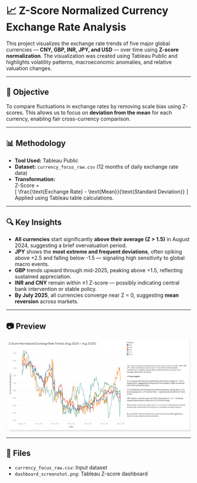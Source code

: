 # 📈 Z-Score Normalized Currency Exchange Rate Analysis

This project visualizes the exchange rate trends of five major global currencies — **CNY, GBP, INR, JPY, and USD** — over time using **Z-score normalization**. The visualization was created using Tableau Public and highlights volatility patterns, macroeconomic anomalies, and relative valuation changes.

---

## 🧠 Objective

To compare fluctuations in exchange rates by removing scale bias using Z-scores. This allows us to focus on **deviation from the mean** for each currency, enabling fair cross-currency comparison.

---

## 📊 Methodology

- **Tool Used:** Tableau Public
- **Dataset:** `currency_focus_raw.csv` (12 months of daily exchange rate data)
- **Transformation:**  
  Z-Score =  
  \[
  \frac{\text{Exchange Rate} - \text{Mean}}{\text{Standard Deviation}}
  \]
  Applied using Tableau table calculations.

---

## 🔍 Key Insights

- **All currencies** start significantly **above their average (Z > 1.5)** in August 2024, suggesting a brief overvaluation period.  
- **JPY** shows the **most extreme and frequent deviations**, often spiking above +2.5 and falling below -1.5 — signaling high sensitivity to global macro events.  
- **GBP** trends upward through mid-2025, peaking above +1.5, reflecting sustained appreciation.  
- **INR and CNY** remain within ±1 Z-score — possibly indicating central bank intervention or stable policy.  
- **By July 2025**, all currencies converge near Z = 0, suggesting **mean reversion** across markets.

---

## 📷 Preview

![Dashboard Screenshot](dashboard_screenshot.png)

---

## 📁 Files

- `currency_focus_raw.csv`: Input dataset
- `dashboard_screenshot.png`: Tableau Z-score dashboard
